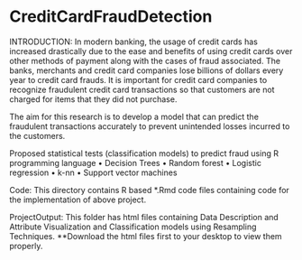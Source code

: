 # CreditCardFraudDetection

INTRODUCTION:
In modern banking, the usage of credit cards has increased drastically due to the ease and benefits of using credit cards over other methods of payment along with the cases of fraud associated. The banks, merchants and credit card companies lose billions of dollars every year to credit card frauds. It is important for credit card companies to recognize fraudulent credit card transactions so that customers are not charged for items that they did not purchase.

The aim for this research is to develop a model that can predict the fraudulent transactions accurately to prevent unintended losses incurred to the customers.

Proposed statistical tests (classification models) to predict fraud using R programming language
	•	Decision Trees
	•	Random forest
	•	Logistic regression
	•	k-nn
	•	Support vector machines


Code: This directory contains R based *.Rmd code files containing code for the implementation of above project.

ProjectOutput: This folder has html files containing Data Description and Attribute Visualization and Classification models using Resampling Techniques. 
**Download the html files first to your desktop to view them properly.